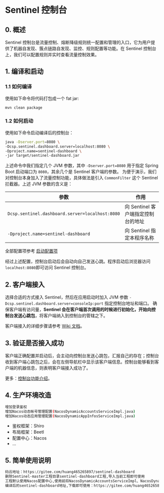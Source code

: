 # Sentinel 控制台

## 0. 概述

Sentinel 控制台是流量控制、熔断降级规则统一配置和管理的入口，它为用户提供了机器自发现、簇点链路自发现、监控、规则配置等功能。在 Sentinel 控制台上，我们可以配置规则并实时查看流量控制效果。

## 1. 编译和启动

### 1.1 如何编译

使用如下命令将代码打包成一个 fat jar:

```bash
mvn clean package
```

### 1.2 如何启动

使用如下命令启动编译后的控制台：

```bash
java -Dserver.port=8080 \
-Dcsp.sentinel.dashboard.server=localhost:8080 \
-Dproject.name=sentinel-dashboard \
-jar target/sentinel-dashboard.jar
```

上述命令中我们指定几个 JVM 参数，其中 `-Dserver.port=8080` 用于指定 Spring Boot 启动端口为 `8080`，其余几个是 Sentinel 客户端的参数。
为便于演示，我们对控制台本身加入了流量控制功能，具体做法是引入 `CommonFilter` 这个 Sentinel 拦截器。上述 JVM 参数的含义是：

| 参数 | 作用 |
|--------|--------|
|`Dcsp.sentinel.dashboard.server=localhost:8080`|向 Sentinel 客户端指定控制台的地址|
|`-Dproject.name=sentinel-dashboard`|向 Sentinel 指定本程序名称|

全部配置项参考 [启动配置项](https://github.com/alibaba/Sentinel/wiki/%E5%90%AF%E5%8A%A8%E9%85%8D%E7%BD%AE%E9%A1%B9)

经过上述配置，控制台启动后会自动向自己发送心跳。程序启动后浏览器访问`localhost:8080`即可访问 Sentinel 控制台。

## 2. 客户端接入

选择合适的方式接入 Sentinel，然后在应用启动时加入 JVM 参数 `-Dcsp.sentinel.dashboard.server=consoleIp:port` 指定控制台地址和端口。
确保客户端有访问量，**Sentinel 会在客户端首次调用的时候进行初始化，开始向控制台发送心跳包**，将客户端纳入到控制台的管辖之下。

客户端接入的详细步骤请参考 [Wiki 文档](https://github.com/alibaba/Sentinel/wiki/%E6%8E%A7%E5%88%B6%E5%8F%B0#3-%E5%AE%A2%E6%88%B7%E7%AB%AF%E6%8E%A5%E5%85%A5%E6%8E%A7%E5%88%B6%E5%8F%B0)。

## 3. 验证是否接入成功

客户端正确配置并启动后，会主动向控制台发送心跳包，汇报自己的存在；控制台收到客户端心跳包之后，会在左侧导航栏中显示该客户端信息。控制台能够看到客户端的机器信息，则表明客户端接入成功了。

更多：[控制台功能介绍](./Sentinel_Dashboard_Feature.md)。

## 4. 生产环境改造
```bash
增加登录鉴权
增加Nacos动态帐号管理配置(NacosDynamicAccountsServiceImpl.java)
增加Nacos动态应用管理配置(NacosDynamicAppInfosServiceImpl.java)
```
* 鉴权框架：Shiro
* 布局框架：Beetl
* 配置中心：Nacos
* ...
## 5. 简单使用说明
```bash
码云地址：https://gitee.com/huang465265897/sentinel-dashboard
删除Sentinel-master工程目录sentinel-dashboard工程,导入当前工程即可使用
工程默认使用Nacos配置中心,使用前将NacosDynamicAccountsServiceImpl、NacosDynamicAppInfosServiceImpl中的信息配置到Nacos中
编译后的sentinel-dashboard地址,下载即可使用：https://gitee.com/huang465265897/sentinel-dashboard/attach_files
```